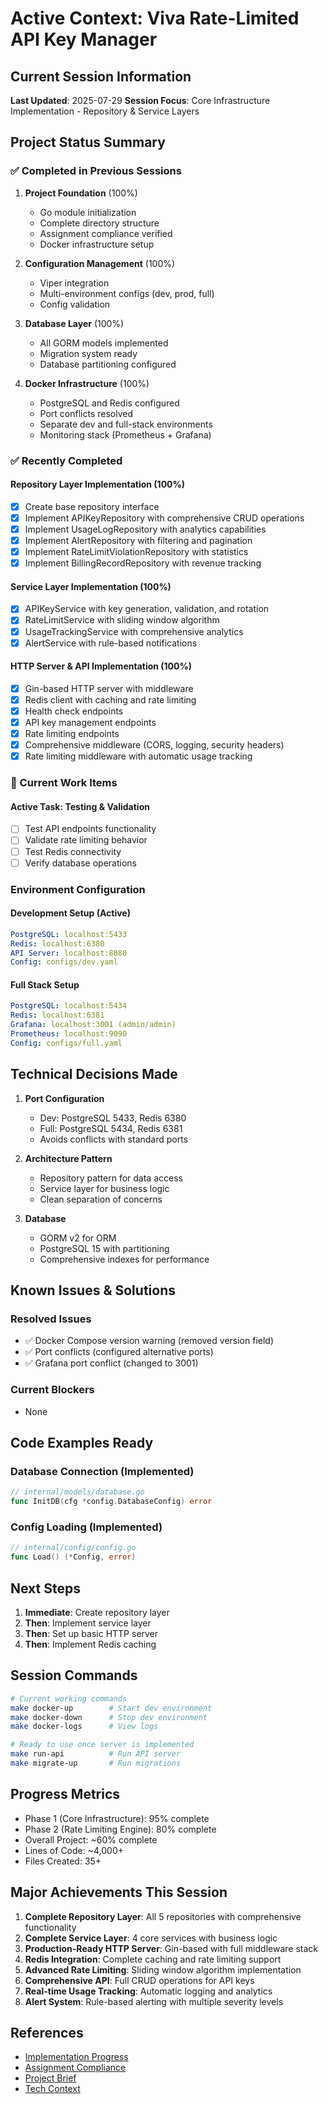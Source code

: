 # Active Context: Viva Rate-Limited API Key Manager

## Current Session Information
**Last Updated**: 2025-07-29
**Session Focus**: Core Infrastructure Implementation - Repository & Service Layers

## Project Status Summary

### ✅ Completed in Previous Sessions
1. **Project Foundation** (100%)
   - Go module initialization
   - Complete directory structure
   - Assignment compliance verified
   - Docker infrastructure setup

2. **Configuration Management** (100%)
   - Viper integration
   - Multi-environment configs (dev, prod, full)
   - Config validation

3. **Database Layer** (100%)
   - All GORM models implemented
   - Migration system ready
   - Database partitioning configured

4. **Docker Infrastructure** (100%)
   - PostgreSQL and Redis configured
   - Port conflicts resolved
   - Separate dev and full-stack environments
   - Monitoring stack (Prometheus + Grafana)

### ✅ Recently Completed

#### Repository Layer Implementation (100%)
- [x] Create base repository interface
- [x] Implement APIKeyRepository with comprehensive CRUD operations
- [x] Implement UsageLogRepository with analytics capabilities  
- [x] Implement AlertRepository with filtering and pagination
- [x] Implement RateLimitViolationRepository with statistics
- [x] Implement BillingRecordRepository with revenue tracking

#### Service Layer Implementation (100%)
- [x] APIKeyService with key generation, validation, and rotation
- [x] RateLimitService with sliding window algorithm
- [x] UsageTrackingService with comprehensive analytics
- [x] AlertService with rule-based notifications

#### HTTP Server & API Implementation (100%)
- [x] Gin-based HTTP server with middleware
- [x] Redis client with caching and rate limiting
- [x] Health check endpoints
- [x] API key management endpoints
- [x] Rate limiting endpoints
- [x] Comprehensive middleware (CORS, logging, security headers)
- [x] Rate limiting middleware with automatic usage tracking

### 🔄 Current Work Items

#### Active Task: Testing & Validation
- [ ] Test API endpoints functionality
- [ ] Validate rate limiting behavior
- [ ] Test Redis connectivity
- [ ] Verify database operations

### Environment Configuration

#### Development Setup (Active)
```yaml
PostgreSQL: localhost:5433
Redis: localhost:6380
API Server: localhost:8080
Config: configs/dev.yaml
```

#### Full Stack Setup
```yaml
PostgreSQL: localhost:5434
Redis: localhost:6381
Grafana: localhost:3001 (admin/admin)
Prometheus: localhost:9090
Config: configs/full.yaml
```

## Technical Decisions Made

1. **Port Configuration**
   - Dev: PostgreSQL 5433, Redis 6380
   - Full: PostgreSQL 5434, Redis 6381
   - Avoids conflicts with standard ports

2. **Architecture Pattern**
   - Repository pattern for data access
   - Service layer for business logic
   - Clean separation of concerns

3. **Database**
   - GORM v2 for ORM
   - PostgreSQL 15 with partitioning
   - Comprehensive indexes for performance

## Known Issues & Solutions

### Resolved Issues
- ✅ Docker Compose version warning (removed version field)
- ✅ Port conflicts (configured alternative ports)
- ✅ Grafana port conflict (changed to 3001)

### Current Blockers
- None

## Code Examples Ready

### Database Connection (Implemented)
```go
// internal/models/database.go
func InitDB(cfg *config.DatabaseConfig) error
```

### Config Loading (Implemented)
```go
// internal/config/config.go
func Load() (*Config, error)
```

## Next Steps

1. **Immediate**: Create repository layer
2. **Then**: Implement service layer
3. **Then**: Set up basic HTTP server
4. **Then**: Implement Redis caching

## Session Commands

```bash
# Current working commands
make docker-up        # Start dev environment
make docker-down      # Stop dev environment
make docker-logs      # View logs

# Ready to use once server is implemented
make run-api          # Run API server
make migrate-up       # Run migrations
```

## Progress Metrics
- Phase 1 (Core Infrastructure): 95% complete
- Phase 2 (Rate Limiting Engine): 80% complete
- Overall Project: ~60% complete
- Lines of Code: ~4,000+
- Files Created: 35+

## Major Achievements This Session
1. **Complete Repository Layer**: All 5 repositories with comprehensive functionality
2. **Complete Service Layer**: 4 core services with business logic
3. **Production-Ready HTTP Server**: Gin-based with full middleware stack
4. **Redis Integration**: Complete caching and rate limiting support
5. **Advanced Rate Limiting**: Sliding window algorithm implementation
6. **Comprehensive API**: Full CRUD operations for API keys
7. **Real-time Usage Tracking**: Automatic logging and analytics
8. **Alert System**: Rule-based alerting with multiple severity levels

## References
- [Implementation Progress](./implementation-progress.md)
- [Assignment Compliance](./assignment-compliance.md)
- [Project Brief](./projectbrief.md)
- [Tech Context](./techContext.md)